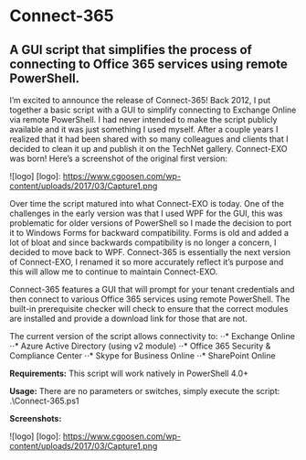 # Connect-365
## A GUI script that simplifies the process of connecting to Office 365 services using remote PowerShell.

I’m excited to announce the release of Connect-365! Back 2012, I put together a basic script with a GUI to simplify connecting to Exchange Online via remote PowerShell. I had never intended to make the script publicly available and it was just something I used myself. After a couple years I realized that it had been shared with so many colleagues and clients that I decided to clean it up and publish it on the TechNet gallery. Connect-EXO was born! Here’s a screenshot of the original first version:

![logo]
[logo]: https://www.cgoosen.com/wp-content/uploads/2017/03/Capture1.png

Over time the script matured into what Connect-EXO is today. One of the challenges in the early version was that I used WPF for the GUI, this was problematic for older versions of PowerShell so I made the decision to port it to Windows Forms for backward compatibility. Forms is old and added a lot of bloat and since backwards compatibility is no longer a concern, I decided to move back to WPF. Connect-365 is essentially the next version of Connect-EXO, I renamed it so more accurately reflect it’s purpose and this will allow me to continue to maintain Connect-EXO.

Connect-365 features a GUI that will prompt for your tenant credentials and then connect to various Office 365 services using remote PowerShell. The built-in prerequisite checker will check to ensure that the correct modules are installed and provide a download link for those that are not.

The current version of the script allows connectivity to:
⋅⋅* Exchange Online
⋅⋅* Azure Active Directory (using v2 module)
⋅⋅* Office 365 Security & Compliance Center
⋅⋅* Skype for Business Online
⋅⋅* SharePoint Online

**Requirements:**
This script will work natively in PowerShell 4.0+

**Usage:**
There are no parameters or switches, simply execute the script: .\Connect-365.ps1

**Screenshots:**

![logo]
[logo]: https://www.cgoosen.com/wp-content/uploads/2017/03/Capture1.png
